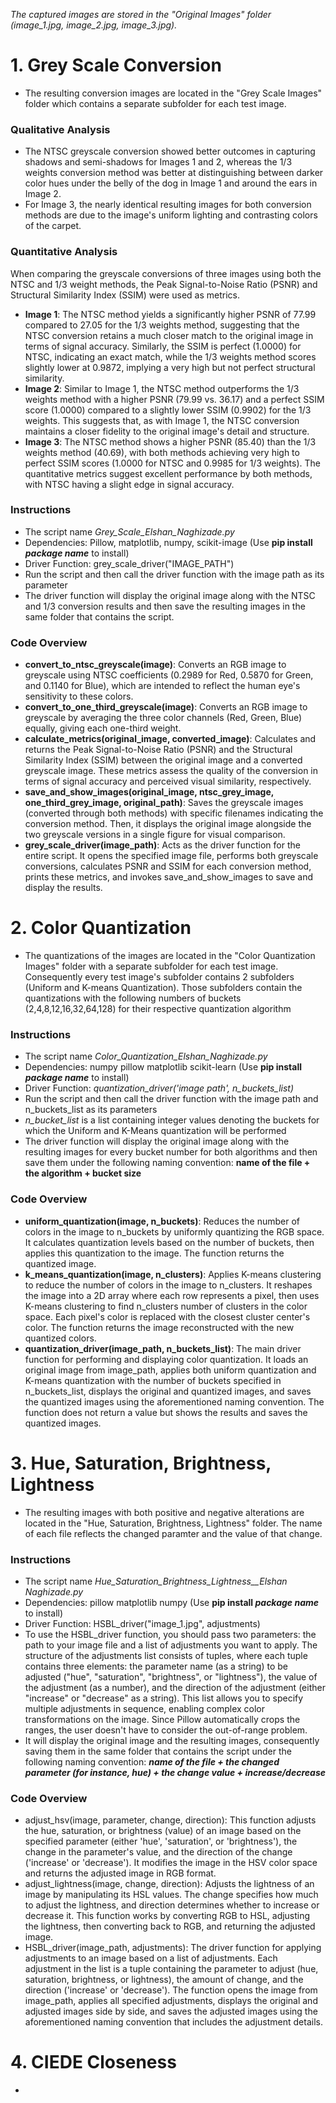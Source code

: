 _The captured images are stored in the "Original Images" folder (image_1.jpg, image_2.jpg, image_3.jpg)._

# 1. Grey Scale Conversion
+ The resulting conversion images are located in the "Grey Scale Images" folder which contains a separate subfolder for each test image.
### Qualitative Analysis
+ The NTSC greyscale conversion showed better outcomes in capturing shadows and semi-shadows for Images 1 and 2, whereas the 1/3 weights conversion method was better at distinguishing between darker color hues under the belly of the dog in Image 1 and around the ears in Image 2.
+ For Image 3, the nearly identical resulting images for both conversion methods are due to the image's uniform lighting and contrasting colors of the carpet.
### Quantitative Analysis
When comparing the greyscale conversions of three images using both the NTSC and 1/3 weight methods, the Peak Signal-to-Noise Ratio (PSNR) and Structural Similarity Index (SSIM) were used as metrics.
+ **Image 1**: The NTSC method yields a significantly higher PSNR of 77.99 compared to 27.05 for the 1/3 weights method, suggesting that the NTSC conversion retains a much closer match to the original image in terms of signal accuracy. Similarly, the SSIM is perfect (1.0000) for NTSC, indicating an exact match, while the 1/3 weights method scores slightly lower at 0.9872, implying a very high but not perfect structural similarity.
+ **Image 2**: Similar to Image 1, the NTSC method outperforms the 1/3 weights method with a higher PSNR (79.99 vs. 36.17) and a perfect SSIM score (1.0000) compared to a slightly lower SSIM (0.9902) for the 1/3 weights. This suggests that, as with Image 1, the NTSC conversion maintains a closer fidelity to the original image's detail and structure.
+ **Image 3**: The NTSC method shows a higher PSNR (85.40) than the 1/3 weights method (40.69), with both methods achieving very high to perfect SSIM scores (1.0000 for NTSC and 0.9985 for 1/3 weights). The quantitative metrics suggest excellent performance by both methods, with NTSC having a slight edge in signal accuracy.
### Instructions
+ The script name _Grey_Scale_Elshan_Naghizade.py_
+ Dependencies: Pillow, matplotlib, numpy, scikit-image (Use __pip install _package name___ to install)
+ Driver Function: grey_scale_driver("IMAGE_PATH")
+ Run the script and then call the driver function with the image path as its parameter
+ The driver function will display the original image along with the NTSC and 1/3 conversion results and then save the resulting images in the same folder that contains the script.
### Code Overview
+ **convert_to_ntsc_greyscale(image)**: Converts an RGB image to greyscale using NTSC coefficients (0.2989 for Red, 0.5870 for Green, and 0.1140 for Blue), which are intended to reflect the human eye's sensitivity to these colors.
+ **convert_to_one_third_greyscale(image)**: Converts an RGB image to greyscale by averaging the three color channels (Red, Green, Blue) equally, giving each one-third weight.
+ **calculate_metrics(original_image, converted_image)**: Calculates and returns the Peak Signal-to-Noise Ratio (PSNR) and the Structural Similarity Index (SSIM) between the original image and a converted greyscale image. These metrics assess the quality of the conversion in terms of signal accuracy and perceived visual similarity, respectively.
+ **save_and_show_images(original_image, ntsc_grey_image, one_third_grey_image, original_path)**: Saves the greyscale images (converted through both methods) with specific filenames indicating the conversion method. Then, it displays the original image alongside the two greyscale versions in a single figure for visual comparison.
+ **grey_scale_driver(image_path)**: Acts as the driver function for the entire script. It opens the specified image file, performs both greyscale conversions, calculates PSNR and SSIM for each conversion method, prints these metrics, and invokes save_and_show_images to save and display the results.

# 2. Color Quantization
+ The quantizations of the images are located in the "Color Quantization Images" folder with a separate subfolder for each test image. Consequently every test image's subfolder contains 2 subfolders (Uniform and K-means Quantization). Those subfolders contain the quantizations with the following numbers of buckets (2,4,8,12,16,32,64,128) for their respective quantization algorithm
### Instructions
+ The script name _Color_Quantization_Elshan_Naghizade.py_
+ Dependencies: numpy pillow matplotlib scikit-learn (Use __pip install _package name___ to install)
+ Driver Function: _quantization_driver('image path', n_buckets_list)_
+ Run the script and then call the driver function with the image path and n_buckets_list as its parameters
+ _n_bucket_list_ is a list containing integer values denoting the buckets for which the Uniform and K-Means quantization will be performed
+ The driver function will display the original image along with the resulting images for every bucket number for both algorithms and then save them under the following naming convention: __name of the file + the algorithm + bucket size__
### Code Overview
+ **uniform_quantization(image, n_buckets)**: Reduces the number of colors in the image to n_buckets by uniformly quantizing the RGB space. It calculates quantization levels based on the number of buckets, then applies this quantization to the image. The function returns the quantized image.
+ **k_means_quantization(image, n_clusters)**: Applies K-means clustering to reduce the number of colors in the image to n_clusters. It reshapes the image into a 2D array where each row represents a pixel, then uses K-means clustering to find n_clusters number of clusters in the color space. Each pixel's color is replaced with the closest cluster center's color. The function returns the image reconstructed with the new quantized colors.
+ **quantization_driver(image_path, n_buckets_list)**: The main driver function for performing and displaying color quantization. It loads an original image from image_path, applies both uniform quantization and K-means quantization with the number of buckets specified in n_buckets_list, displays the original and quantized images, and saves the quantized images using the aforementioned naming convention. The function does not return a value but shows the results and saves the quantized images.

# 3. Hue, Saturation, Brightness, Lightness
+ The resulting images with both positive and negative alterations are located in the "Hue, Saturation, Brightness, Lightness" folder. The name of each file reflects the changed paramter and the value of that change.
### Instructions
+ The script name _Hue_Saturation_Brightness_Lightness__Elshan Naghizade.py_
+ Dependencies: pillow matplotlib numpy (Use __pip install _package name___ to install)
+ Driver Function: HSBL_driver("image_1.jpg", adjustments)
+ To use the HSBL_driver function, you should pass two parameters: the path to your image file and a list of adjustments you want to apply. The structure of the adjustments list consists of tuples, where each tuple contains three elements: the parameter name (as a string) to be adjusted ("hue", "saturation", "brightness", or "lightness"), the value of the adjustment (as a number), and the direction of the adjustment (either "increase" or "decrease" as a string). This list allows you to specify multiple adjustments in sequence, enabling complex color transformations on the image. Since Pillow automatically crops the ranges, the user doesn't have to consider the out-of-range problem.
+ It will display the original image and the resulting images, consequently saving them in the same folder that contains the script under the following naming convention:
***name of the file + the changed parameter (for instance, hue) + the change value + increase/decrease***
### Code Overview
+ adjust_hsv(image, parameter, change, direction): This function adjusts the hue, saturation, or brightness (value) of an image based on the specified parameter (either 'hue', 'saturation', or 'brightness'), the change in the parameter's value, and the direction of the change ('increase' or 'decrease'). It modifies the image in the HSV color space and returns the adjusted image in RGB format.
+ adjust_lightness(image, change, direction): Adjusts the lightness of an image by manipulating its HSL values. The change specifies how much to adjust the lightness, and direction determines whether to increase or decrease it. This function works by converting RGB to HSL, adjusting the lightness, then converting back to RGB, and returning the adjusted image.
+ HSBL_driver(image_path, adjustments): The driver function for applying adjustments to an image based on a list of adjustments. Each adjustment in the list is a tuple containing the parameter to adjust (hue, saturation, brightness, or lightness), the amount of change, and the direction ('increase' or 'decrease'). The function opens the image from image_path, applies all specified adjustments, displays the original and adjusted images side by side, and saves the adjusted images using the aforementioned naming convention that includes the adjustment details.
# 4. CIEDE Closeness
+



